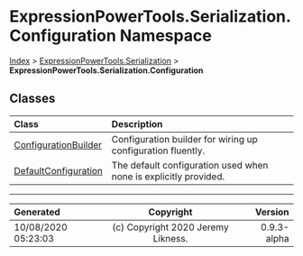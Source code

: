 ﻿# ExpressionPowerTools.Serialization.Configuration Namespace

[Index](../index.md) > [ExpressionPowerTools.Serialization](ExpressionPowerTools.Serialization.a.md) > **ExpressionPowerTools.Serialization.Configuration**

## Classes

| Class | Description |
| :-- | :-- |
| [ConfigurationBuilder](ExpressionPowerTools.Serialization.Configuration.ConfigurationBuilder.cs.md) | Configuration builder for wiring up configuration fluently. |
| [DefaultConfiguration](ExpressionPowerTools.Serialization.Configuration.DefaultConfiguration.cs.md) | The default configuration used when none is explicitly provided. |


---

| Generated | Copyright | Version |
| :-- | :-: | --: |
| 10/08/2020 05:23:03 | (c) Copyright 2020 Jeremy Likness. | 0.9.3-alpha |
